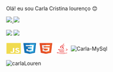 Olá! eu sou Carla Cristina lourenço 😊

<a href="https://github.com/CarlaLouren">
  <img height="180em" src="https://github-readme-stats.vercel.app/api?username=Carlacristina&show_icons=true&theme=dracula&include_all_commits=true&count_private=true"/>
  <img height="180em" src="https://github-readme-stats.vercel.app/api/top-langs/?username=CarlaLouren&layout=compact&langs_count=7&theme=dracula"/>
</div>
<!--

- 👩‍💻 Atualmente estudante-análises e desenvolvimento de sistemas.
Javascript/nodejs/html/css
- 🌱 Em busca de uma vaga no mundo tech para poder aplicar minhas habilidades e conhecimento.
- 🏋️‍♂️Amo treinar.
-->
<!-- Parte das redes sociais--> 
<div>
 <br>
<a href = "carlacristinalourenco82@gmail.com" target="_blank"><img src = "https://img.shields.io/badge/Gmail-D14836?style=for-the-badge&logo=gmail&logoColor=white"></a>
<a href = "https://www.linkedin.com/in/carla-cristina86409b231/" target="_blank"><img src = "https://img.shields.io/badge/LinkedIn-0077B5?style=for-the-badge&logo=linkedin&logoColor=white"></a>


<!-- <a href = "" target = "newblank" ><img src = "https://img.shields.io/badge/Gmail-D14836?style=for-the-badge&logo=gmail&logoColor=white"></a> -->
  
  </div> 
<!-- Parte dos icones de ferramentas que sei usar --> 
<div style = "display: inline_block"><br>
<img align = "center" alt="Carla-JS" height = "30" width = "40" src = "https://raw.githubusercontent.com/devicons/devicon/master/icons/javascript/javascript-plain.svg"> 
<img align = "center" alt="Carla-CSS" height = "30" width = "40" src = "https://raw.githubusercontent.com/devicons/devicon/master/icons/css3/css3-original.svg">
<img align = "center" alt="Carla-HTML" height = "30" width = "40" src = "https://raw.githubusercontent.com/devicons/devicon/master/icons/html5/html5-original.svg">
<img align = "center" alt="Carla-Java" height = "30" width = "40" src = "https://raw.githubusercontent.com/devicons/devicon/master/icons/java/java-plain.svg">
<img align = "center" alt="Carla-MySql" height = "30" width = "40" src = "https://img.shields.io/badge/MySQL-005C84?style=for-the-badge&logo=mysql&logoColor=white">

</div <br>
<div>
 <br>
 <img src="https://komarev.com/ghpvc/?username=CarlaLourenço&color=green" alt="carlaLouren" /> 
</div>
